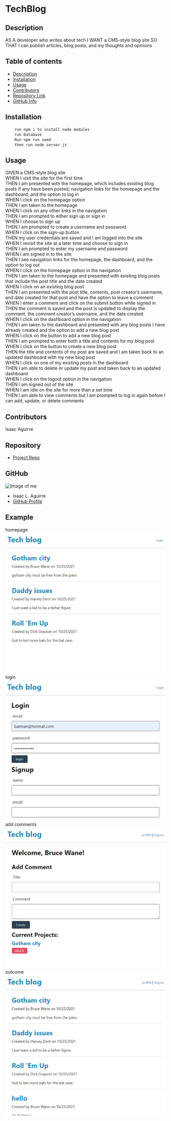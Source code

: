 # **TechBlog**

## Description
AS A developer who writes about tech
I WANT a CMS-style blog site
SO THAT I can publish articles, blog posts, and my thoughts and opinions
## Table of contents
- [Description](#Description)
- [Installation](#Installation)
- [Usage](#Usage)
- [Contributors](#Contributors)
- [Repository Link](#Repository)
- [GitHub Info](#GitHub)
## Installation
        run npm i to install node modules
        run Database 
        Run npm run seed
        then run node server.js
## Usage
GIVEN a CMS-style blog site
<br>WHEN I visit the site for the first time
<br>THEN I am presented with the homepage, which includes existing blog posts if any have been posted; navigation links for the homepage and the dashboard; and the option to log in
<br>WHEN I click on the homepage option
<br>THEN I am taken to the homepage
<br>WHEN I click on any other links in the navigation
<br>THEN I am prompted to either sign up or sign in
<br>WHEN I choose to sign up
<br>THEN I am prompted to create a username and password
<br>WHEN I click on the sign-up button
<br>THEN my user credentials are saved and I am logged into the site
<br>WHEN I revisit the site at a later time and choose to sign in
<br>THEN I am prompted to enter my username and password
<br>WHEN I am signed in to the site
<br>THEN I see navigation links for the homepage, the dashboard, and the option to log out
<br>WHEN I click on the homepage option in the navigation
<br>THEN I am taken to the homepage and presented with existing blog posts that include the post title and the date created
<br>WHEN I click on an existing blog post
<br>THEN I am presented with the post title, contents, post creator’s username, and date created for that post and have the option to leave a comment
<br>WHEN I enter a comment and click on the submit button while signed in
<br>THEN the comment is saved and the post is updated to display the comment, the comment creator’s username, and the date created
<br>WHEN I click on the dashboard option in the navigation
<br>THEN I am taken to the dashboard and presented with any blog posts I have already created and the option to add a new blog post
<br>WHEN I click on the button to add a new blog post
<br>THEN I am prompted to enter both a title and contents for my blog post
<br>WHEN I click on the button to create a new blog post
<br>THEN the title and contents of my post are saved and I am taken back to an updated dashboard with my new blog post
<br>WHEN I click on one of my existing posts in the dashboard
<br>THEN I am able to delete or update my post and taken back to an updated dashboard
<br>WHEN I click on the logout option in the navigation
<br>THEN I am signed out of the site
<br>WHEN I am idle on the site for more than a set time
<br>THEN I am able to view comments but I am prompted to log in again before I can add, update, or delete comments

## Contributors
Isaac Aguirre

## Repository
- [Project Repo](https://github.com/izaaaqk/techBlog)
## GitHub
![Image of me](https://avatars.githubusercontent.com/u/81935057?v=4)
- Isaac L. Aguirre
- [GitHub Profile](https://github.com/izaaaqk)
## Example
homepage
![plot](./assets/homepage.jpg)
login
![plot](./assets/loginPage.jpg)
add comments
![plot](./assets/addComment.jpg)
outcome
![plot](./assets/commentAdded.jpg)
